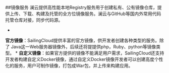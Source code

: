 ##镜像服务
澜云提供高性能本地Registry服务用于创建私有、公有镜像仓库，提供上传、下载、构建及托管的全方位镜像服务。澜云与GitHub等国内外常用代码托管仓库对接，同步代码源。

* 
**官方镜像**：SailingCloud提供丰富的官方镜像，供开发者创建各种类型的服务。除了 Java这一Web服务器镜像外，后续还将提提供php，Ruby、python等镜像类型。
* 
**自定义镜像**：如果官方提供的镜像不能满足用户需求，SailingCloud还支持开发者构建自定义Docker镜像，通过自定义Docker镜像开发者可以创建高度个性化的服务，用户可制作镜像，打包成War包，并上传来构建应用。